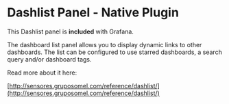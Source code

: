 # Dashlist Panel -  Native Plugin

This Dashlist panel is **included** with Grafana.

The dashboard list panel allows you to display dynamic links to other dashboards. The list can be configured to use starred dashboards, a search query and/or dashboard tags.

Read more about it here:

[http://sensores.gruposomel.com/reference/dashlist/](http://sensores.gruposomel.com/reference/dashlist/)